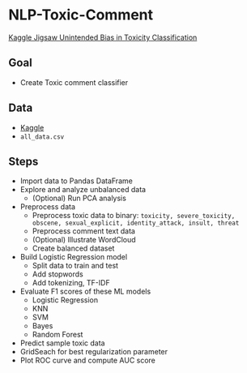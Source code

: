 # NLP-Toxic-Comment
[Kaggle Jigsaw Unintended Bias in Toxicity Classification](https://www.kaggle.com/c/jigsaw-unintended-bias-in-toxicity-classification)

## Goal
- Create Toxic comment classifier

## Data
- [Kaggle](https://www.kaggle.com/c/jigsaw-unintended-bias-in-toxicity-classification/data)
- `all_data.csv`

## Steps
- Import data to Pandas DataFrame
- Explore and analyze unbalanced data
  - (Optional) Run PCA analysis 
- Preprocess data
  - Preprocess toxic data to binary: `toxicity, severe_toxicity, obscene, sexual_explicit, identity_attack, insult, threat`
  - Preprocess comment text data
  - (Optional) Illustrate WordCloud
  - Create balanced dataset
- Build Logistic Regression model
  - Split data to train and test
  - Add stopwords
  - Add tokenizing, TF-IDF
- Evaluate F1 scores of these ML models
  - Logistic Regression
  - KNN
  - SVM
  - Bayes
  - Random Forest
- Predict sample toxic data
- GridSeach for best regularization parameter
- Plot ROC curve and compute AUC score



